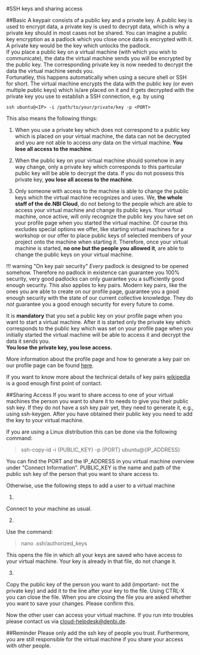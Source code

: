 #SSH keys and sharing access

##Basic
A keypair consists of a public key and a private key. A public key is used to encrypt data, a private key is used to 
decrypt data, which is why a private key should in most cases not be shared. You can imagine a public key encryption as a 
padlock which you close once data is encrypted with it. A private key would be the key which unlocks the padlock.  
If you place a public key on a virtual machine (with which you wish to communicate), the data the virtual machine sends you will be 
encrypted by the public key. The corresponding private key is now needed to decrypt the data the virtual machine sends you.  
Fortunatley, this happens automatically when using a secure shell or SSH for short. The virtual machine encrypts the data with the 
public key (or even multiple public keys) which is/are placed on it and it gets decrypted with the private key you use to 
establish a SSH connection, e.g. by using
```shell
ssh ubuntu@<IP> -i /path/to/your/private/key -p <PORT> 
```
This also means the following things:  

1. When you use a private key which does not correspond to a public key which is placed on your virtual machine, the data 
   can not be decrypted and you are not able to access *any* data on the virtual machine. **You lose all access to the machine**.  

2. When the public key on your virtual machine should somehow in any way change, only a private key which corresponds to this 
   particular public key will be able to decrypt the data. If you do not possess this private key, **you lose all access to the machine**.  

3. Only someone with access to the machine is able to change the public keys which the virtual machine recognizes and uses. 
   We, **the whole staff of the de.NBI Cloud**, do not belong to the people which are able to access your virtual machine and change 
   its public keys. Your virtual machine, once active, will only recognize the public key you have set on your profile page 
   when you started the virtual machine. Of course this excludes special options we offer, like starting virtual machines 
   for a workshop or our offer to place public keys of selected members of your project onto the machine when starting it.
   Therefore, once your virtual machine is started, **no one but the people you allowed it**, are able to change the public keys 
   on your virtual machine.

!!! warning "On key pair security"
    *Every* padlock is designed to be opened somehow. Therefore no padlock in existence can guarantee you 100% security, 
    very good padlocks can only guarantee you a sufficiently good enough security. 
    This also applies to key pairs. Modern key pairs, like the ones you are able to create on our profile page, guarantee 
    you a good enough security with the state of our current collective knowledge. They do *not* guarantee you a good enough security 
    for every future to come.

It is **mandatory** that you set a public key on your profile page when you want to start a virtual machine. After it is started 
only the private key which corresponds to the public key which was set on your profile page when you initially started the virtual 
machine will be able to access it and decrypt the data it sends you.  
**You lose the private key, you lose access.**

More information about the profile page and how to generate a key pair on our profile page can be found 
[here](../portal/user_information.md#ssh-key).

If you want to know more about the technical details of key pairs [wikipedia](https://en.wikipedia.org/wiki/Public-key_cryptography) 
is a good enough first point of contact.

##Sharing Access
If you want to share access to one of your virtual machines the person you want to share it to needs to give you their public ssh key.
If they do not have a ssh key pair yet, they need to generate it, e.g., using ssh-keygen. After you have obtained their public key you need to
add the key to your virtual machine.

If you are using a Linux distribution this can be done via the following command:

> ssh-copy-id -i {PUBLIC_KEY} -p {PORT} ubuntu@{IP_ADDRESS}

You can find the PORT and the IP_ADDRESS in you virtual machine overview under "Connect Information". PUBLIC_KEY is the name and path of
the public ssh key of the person that you want to share access to.

Otherwise, use the following steps to add a user to a virtual machine

1.
Connect to your machine as usual.

2.
Use the command:
> nano .ssh/authorized_keys

This opens the file in which all your keys are saved who have access to your virtual machine. Your key is already in that file, do not change it.

3.
Copy the public key of the person you want to add (important- not the private key) and add it to the line after your key to the file.
Using CTRL-X you can close the file. When you are closing the file you are asked whether you want to save your changes. Please confirm this.

Now the other user can access your virtual machine. If you run into troubles please contact us via cloud-helpdesk@denbi.de.

##Reminder
Please only add the ssh key of people you trust. Furthermore, you are still responsible for the virtual machine if you share your
access with other people.
